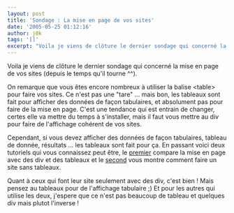 ```yaml
---
layout: post
title: 'Sondage : La mise en page de vos sites'
date: '2005-05-25 01:12:16'
author: j0k
tags: '[]'
excerpt: "Voila je viens de clôture le dernier sondage qui concerné la mise en page de vos sites (depuis le temps qu'il tourne ^^).     \nOn remarque que vous êtes encore nombreux à utiliser la balise &lt;table&gt; pour faire vos sites. Ce n'est pas une \"tare\" ... mais bon, les tableaux sont fait pour afficher des données de façon tabulaires, et absolument pas pour faire de      …"
---
```


Voila je viens de clôture le dernier sondage qui concerné la mise en page de vos sites (depuis le temps qu'il tourne ^^).

On remarque que vous êtes encore nombreux à utiliser la balise &lt;table&gt; pour faire vos sites. Ce n'est pas une "tare" ... mais bon, les tableaux sont fait pour afficher des données de façon tabulaires, et absolument pas pour faire de la mise en page.   C'est une tendance qui est entrain de changer, certes elle va mettre du temps à s'installer, mais il faut vous mettre au div pour faire de l'affichage cohérent de vos sites.

Cependant, si vous devez afficher des données de façon tabulaires, tableau de donnée, résultats ... les tableaux sont fait pour ça.   En passant voici deux tutoriels qui vous connaissez peut être, le [premier](http://css.alsacreations.com/Faire-une-mise-en-page-sans-tableaux/Tableaux-ou-Div-petite-comparaison-concrete) compare la mise en page avec des div et des tableaux et le [second](http://css.alsacreations.com/Faire-une-mise-en-page-sans-tableaux/Construire-un-site-sans-tableaux) vous montre comment faire un site sans tableaux.

Quant à ceux qui font leur site seulement avec des div, c'est bien ! Mais pensez au tableaux pour de l'affichage tabulaire ;)   Et pour les autres qui utilise les deux, j'espere que ce n'est pas beaucoup de tableau et quelques div mais plutot l'inverse !
